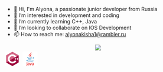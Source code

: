 - 👋 Hi, I'm Alyona, a passionate junior developer from Russia
- 👀 I’m interested in development and coding
- 🌱 I’m currently learning C++, Java
- 💞️ I’m looking to collaborate on IOS Development
- 📫 How to reach me: alyonakisha1@rambler.ru

<div id="header" align="center">
  <img src="https://media.giphy.com/media/wcgn5fVDjvR7pdvz4C/giphy.gif" width="100"/>
</div>

</div>
     <img src="https://github.com/devicons/devicon/blob/master/icons/cplusplus/cplusplus-original.svg" title="cplusplus"
          alt="cplusplus" width="40" height="40"/>&nbsp;
     <img src="https://github.com/devicons/devicon/blob/master/icons/java/java-original-wordmark.svg" 
           width="40" height="40"/>&nbsp;

<!---
KaliProgrammer/KaliProgrammer is a ✨ special ✨ repository because its `README.md` (this file) appears on your GitHub profile.
You can click the Preview link to take a look at your changes.
--->
